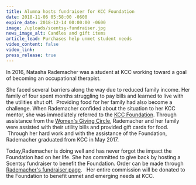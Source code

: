 ```yaml
---
title: Alumna hosts fundraiser for KCC Foundation
date: 2018-11-06 05:58:00 -0600
expire_date: 2018-12-14 00:00:00 -0600
image: /uploads/scentsy-fundraiser.jpg
news_image_alt: Candles and gift items
article_lead: Purchases help unmet student needs
video_content: false
video_link:
press_release: true
---
```


​In 2016, Natasha Rademacher was a student at KCC working toward a goal of becoming an occupational therapist.

She faced several barriers along the way due to reduced family income. Her family of four spent months struggling to pay bills and learned to live with the utilities shut off.  Providing food for her family had also become a challenge. When Rademacher confided about the situation to her KCC mentor, she was immediately referred to the [KCC Foundation](http://foundation.kcc.edu). Through assistance from the [Women's Giving Circle](https://foundation.kcc.edu/give/womens-giving-circle/), Rademacher and her family were assisted with their utility bills and provided gift cards for food.  Through her hard work and with the assistance of the Foundation, Rademacher graduated from KCC in May 2017.

Today,Rademacher is doing well and has never forgot the impact the Foundation had on her life. She has committed to give back by hosting a Scentsy fundraiser to benefit the Foundation. Order can be made through [Rademacher's fundraiser page](https://kaylindex.scentsy.us/party/9973936/kcc-foundation-fund-raiser).   Her entire commission will be donated to the Foundation to benefit unmet and emerging needs at KCC.